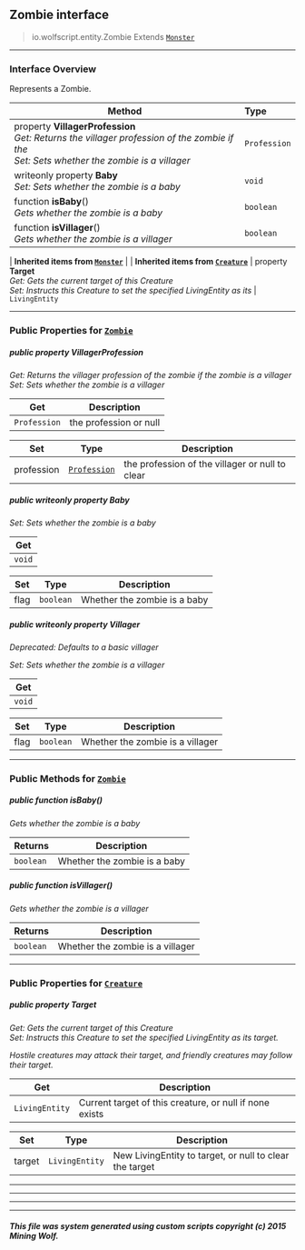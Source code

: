## Zombie __interface__

>io.wolfscript.entity.Zombie
>Extends [`Monster`](Monster.md)

---

### Interface Overview

Represents a Zombie.

Method | Type   
--- | :--- 
  property __VillagerProfession__ <br> _Get: Returns the villager profession of the zombie if the<br>Set: Sets whether the zombie is a villager_ | `Profession`
 writeonly property __Baby__ <br> _Set: Sets whether the zombie is a baby_ | `void`
 function __isBaby__() <br> _Gets whether the zombie is a baby_ | `boolean`
 function __isVillager__() <br> _Gets whether the zombie is a villager_ | `boolean`
 |
__Inherited items from [`Monster`](Monster.md)__ |
 |
__Inherited items from [`Creature`](Creature.md)__ |
  property __Target__ <br> _Get: Gets the current target of this Creature<br>Set: Instructs this Creature to set the specified LivingEntity as its_ | `LivingEntity`







---


### Public Properties for [`Zombie`](Zombie.md)

##### <a id='villagerprofession'></a>public   property __VillagerProfession__

_Get: Returns the villager profession of the zombie if the zombie is a villager<br>Set: Sets whether the zombie is a villager_

Get | Description
--- | --- 
`Profession` | the profession or null

Set | Type | Description  
--- | --- | --- 
profession | [`Profession`](Profession.md) | the profession of the villager or null to clear


##### <a id='baby'></a>public  writeonly property __Baby__

_Set: Sets whether the zombie is a baby_

Get | 
--- | 
`void` |

Set | Type | Description  
--- | --- | --- 
flag | `boolean` | Whether the zombie is a baby


##### <a id='villager'></a>public  writeonly property __Villager__
_Deprecated: Defaults to a basic villager_

_Set: Sets whether the zombie is a villager_

Get | 
--- | 
`void` |

Set | Type | Description  
--- | --- | --- 
flag | `boolean` | Whether the zombie is a villager


---

### Public Methods for [`Zombie`](Zombie.md)

##### <a id='isbaby'></a>public  function __isBaby__()

_Gets whether the zombie is a baby_

Returns | Description
--- | --- 
`boolean` | Whether the zombie is a baby


##### <a id='isvillager'></a>public  function __isVillager__()

_Gets whether the zombie is a villager_

Returns | Description
--- | --- 
`boolean` | Whether the zombie is a villager


---

### Public Properties for [`Creature`](Creature.md)

##### <a id='target'></a>public   property __Target__

_Get: Gets the current target of this Creature<br>Set: Instructs this Creature to set the specified LivingEntity as its target. <p> Hostile creatures may attack their target, and friendly creatures may follow their target._

Get | Description
--- | --- 
`LivingEntity` | Current target of this creature, or null if none exists

Set | Type | Description  
--- | --- | --- 
target | `LivingEntity` | New LivingEntity to target, or null to clear the target


---
---


---


---


##### This file was system generated using custom scripts copyright (c) 2015 Mining Wolf.
	

